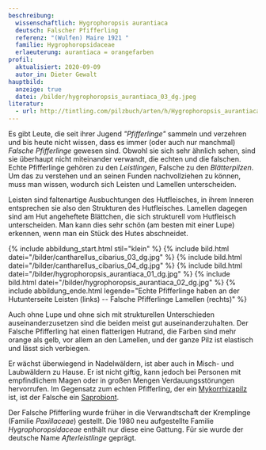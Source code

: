 ```yaml
---
beschreibung:
  wissenschaftlich: Hygrophoropsis aurantiaca
  deutsch: Falscher Pfifferling
  referenz: "(Wulfen) Maire 1921 "
  familie: Hygrophoropsidaceae
  erlaeuterung: aurantiaca = orangefarben
profil:
  aktualisiert: 2020-09-09
  autor_in: Dieter Gewalt
hauptbild:
  anzeige: true
  datei: /bilder/hygrophoropsis_aurantiaca_03_dg.jpeg
literatur:
  - url: http://tintling.com/pilzbuch/arten/h/Hygrophoropsis_aurantiaca.html
---
```

Es gibt Leute, die seit ihrer Jugend *"Pfifferlinge"* sammeln und verzehren und bis heute nicht wissen, dass es immer (oder auch nur manchmal) *Falsche Pfifferlinge* gewesen sind. Obwohl sie sich sehr ähnlich sehen, sind sie überhaupt nicht miteinander verwandt, die echten und die falschen. Echte Pfifferlinge gehören zu den *Leistlingen*, Falsche zu den *Blätterpilzen*. Um das zu verstehen und an seinen Funden nachvollziehen zu können, muss man wissen, wodurch sich Leisten und Lamellen unterscheiden.

Leisten sind faltenartige Ausbuchtungen des Hutfleisches, in ihrem Inneren entsprechen sie also den Strukturen des Hutfleisches. Lamellen dagegen sind am Hut angeheftete Blättchen, die sich strukturell vom Hutfleisch unterscheiden. Man kann dies sehr schön (am besten mit einer Lupe) erkennen, wenn man ein Stück des Hutes abschneidet. 

{% include abbildung_start.html stil="klein" %}
{% include bild.html datei="/bilder/cantharellus_cibarius_03_dg.jpg" %}
{% include bild.html datei="/bilder/cantharellus_cibarius_04_dg.jpg" %}
{% include bild.html datei="/bilder/hygrophoropsis_aurantiaca_01_dg.jpg" %}
{% include bild.html datei="/bilder/hygrophoropsis_aurantiaca_02_dg.jpg" %}
{% include abbildung_ende.html legende="Echte Pfifferlinge haben an der Hutunterseite Leisten (links) -- Falsche Pfifferlinge Lamellen (rechts)" %}

Auch ohne Lupe und ohne sich mit strukturellen Unterschieden auseinanderzusetzen sind die beiden meist gut auseinanderzuhalten. Der Falsche Pfifferling hat einen flatterigen Hutrand, die Farben sind mehr orange als gelb, vor allem an den Lamellen, und der ganze Pilz ist elastisch und lässt sich verbiegen. 

Er wächst überwiegend in Nadelwäldern, ist aber auch in Misch- und Laubwäldern zu Hause. Er ist nicht giftig, kann jedoch bei Personen mit empfindlichem Magen oder in großen Mengen Verdauungsstörungen hervorrufen. Im Gegensatz zum echten Pfifferling, der ein [Mykorrhizapilz](Mykorrhiza "Glossar") ist, ist der Falsche ein [Saprobiont](Saprobiont "Glossar").

Der Falsche Pfifferling wurde früher in die Verwandtschaft der Kremplinge (Familie *Paxillaceae*) gestellt. Die 1980 neu aufgestellte Familie *Hygrophoropsidaceae* enthält nur diese eine Gattung. Für sie wurde der deutsche Name *Afterleistlinge* geprägt.